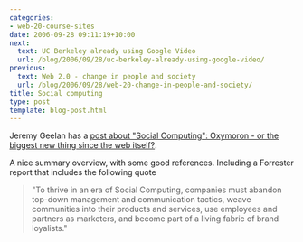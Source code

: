 ```yaml
---
categories:
- web-20-course-sites
date: 2006-09-28 09:11:19+10:00
next:
  text: UC Berkeley already using Google Video
  url: /blog/2006/09/28/uc-berkeley-already-using-google-video/
previous:
  text: Web 2.0 - change in people and society
  url: /blog/2006/09/28/web-20-change-in-people-and-society/
title: Social computing
type: post
template: blog-post.html
---
```

Jeremy Geelan has a [post about "Social Computing": Oxymoron - or the biggest new thing since the web itself?](http://jeremy.linuxbloggers.com/social_computing_as_biggest_big_new_thing.htm).

A nice summary overview, with some good references. Including a Forrester report that includes the following quote

> "To thrive in an era of Social Computing, companies must abandon top-down management and communication tactics, weave communities into their products and services, use employees and partners as marketers, and become part of a living fabric of brand loyalists."